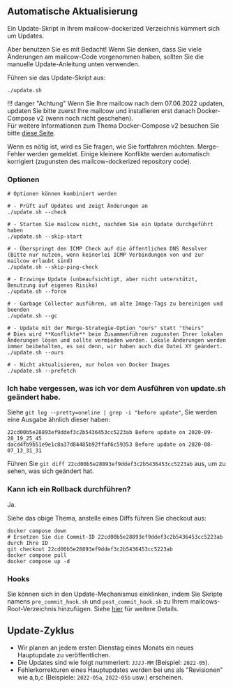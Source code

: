 ## Automatische Aktualisierung

Ein Update-Skript in Ihrem mailcow-dockerized Verzeichnis kümmert sich um Updates.

Aber benutzen Sie es mit Bedacht! Wenn Sie denken, dass Sie viele Änderungen am mailcow-Code vorgenommen haben, sollten Sie die manuelle Update-Anleitung unten verwenden.

Führen sie das Update-Skript aus:
```
./update.sh
```

!!! danger "Achtung"
        Wenn Sie Ihre mailcow nach dem 07.06.2022 updaten, updaten Sie bitte zuerst Ihre mailcow und installieren erst danach Docker-Compose v2 (wenn noch nicht geschehen).<br>
        Für weitere Informationen zum Thema Docker-Compose v2 besuchen Sie bitte [diese Seite](i_u_m_install.de.md#installation-von-docker-compose-v2).

Wenn es nötig ist, wird es Sie fragen, wie Sie fortfahren möchten.
Merge-Fehler werden gemeldet.
Einige kleinere Konflikte werden automatisch korrigiert (zugunsten des mailcow-dockerized repository code).

### Optionen

```
# Optionen können kombiniert werden

# - Prüft auf Updates und zeigt Änderungen an
./update.sh --check

# - Starten Sie mailcow nicht, nachdem Sie ein Update durchgeführt haben
./update.sh --skip-start

# - Überspringt den ICMP Check auf die öffentlichen DNS Resolver (Bitte nur nutzen, wenn keinerlei ICMP Verbindungen von und zur mailcow erlaubt sind)
./update.sh --skip-ping-check

# - Erzwinge Update (unbeaufsichtigt, aber nicht unterstützt, Benutzung auf eigenes Risiko)
./update.sh --force

# - Garbage Collector ausführen, um alte Image-Tags zu bereinigen und beenden
./update.sh --gc

# - Update mit der Merge-Strategie-Option "ours" statt "theirs"
# Dies wird **Konflikte** beim Zusammenführen zugunsten Ihrer lokalen Änderungen lösen und sollte vermieden werden. Lokale Änderungen werden immer beibehalten, es sei denn, wir haben auch die Datei XY geändert.
./update.sh --ours

# - Nicht aktualisieren, nur holen von Docker Images
./update.sh --prefetch
```

### Ich habe vergessen, was ich vor dem Ausführen von update.sh geändert habe.

Siehe `git log --pretty=oneline | grep -i "before update"`, Sie werden eine Ausgabe ähnlich dieser haben:

```
22cd00b5e28893ef9ddef3c2b5436453cc5223ab Before update on 2020-09-28_19_25_45
dacd4fb9b51e9e1c8a37d84485b92ffaf6c59353 Before update on 2020-08-07_13_31_31
```

Führen Sie `git diff 22cd00b5e28893ef9ddef3c2b5436453cc5223ab` aus, um zu sehen, was sich geändert hat.

### Kann ich ein Rollback durchführen?

Ja.

Siehe das obige Thema, anstelle eines Diffs führen Sie checkout aus:

```
docker compose down
# Ersetzen Sie die Commit-ID 22cd00b5e28893ef9ddef3c2b5436453cc5223ab durch Ihre ID
git checkout 22cd00b5e28893ef9ddef3c2b5436453cc5223ab
docker compose pull
docker compose up -d
```

### Hooks

Sie können sich in den Update-Mechanismus einklinken, indem Sie Skripte namens `pre_commit_hook.sh` und `post_commit_hook.sh` zu Ihrem mailcows-Root-Verzeichnis hinzufügen. Siehe [hier](../manual-guides/u_e-update-hooks.md) für weitere Details.

## Update-Zyklus

- Wir planen an jedem ersten Dienstag eines Monats ein neues Hauptupdate zu veröffentlichen.
- Die Updates sind wie folgt nummeriert: `JJJJ-MM` (Beispiel: `2022-05`).
- Fehlerkorrekturen eines Hauptupdates werden bei uns als "Revisionen" wie a,b,c (Beispiele: `2022-05a`, `2022-05b` usw.) erscheinen.
